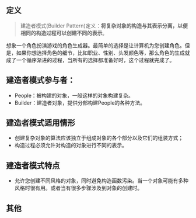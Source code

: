 ﻿## 定义
> 建造者模式(Builder Pattern)定义：**将复杂对象的构造与其表示分离，以便相同的构造过程可以创建不同的表示**。

想象一个角色扮演游戏的角色生成器。最简单的选择是让计算机为您创建角色。但是，如果你想选择角色的细节，比如职业、性别、头发颜色等，那么角色的生成就成了一个循序渐进的过程，当所有的选择都准备好时，这个过程就完成了。

## 建造者模式参与者：
- People：被构建的对象，一般这样的对象构建复杂。
- Builder：建造者对象，提供分部构建People的各种方法。


## 建造者模式适用情形
- 创建复杂对象的算法应该独立于组成对象的各个部分以及它们的组装方式；
- 构造过程必须允许对构造的对象进行不同的表示。

## 建造者模式特点
- 允许您创建不同风格的对象，同时避免构造函数污染。当一个对象可能有多种风格时很有用。或者当有很多步骤涉及到对象的创建时。
## 其他
